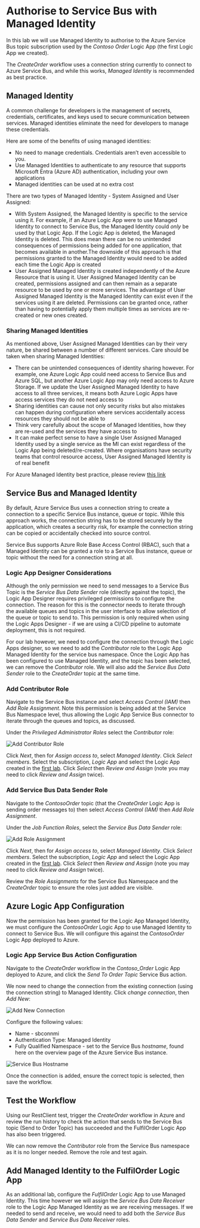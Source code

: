 # Authorise to Service Bus with Managed Identity

In this lab we will use Managed Identity to authorise to the Azure Service Bus topic subscription used by the *Contoso Order* Logic App (the first Logic App we created).

The *CreateOrder* workflow uses a connection string currently to connect to Azure Service Bus, and while this works, *Managed Identity* is recommended as best practice.

## Managed Identity

A common challenge for developers is the management of secrets, credentials, certificates, and keys used to secure communication between services. Managed identities eliminate the need for developers to manage these credentials.

Here are some of the benefits of using managed identities:

- No need to manage credentials. Credentials aren’t even accessible to you.
- Use Managed Identities to authenticate to any resource that supports Microsoft Entra (Azure AD) authentication, including your own applications
- Managed identities can be used at no extra cost

There are two types of Managed Identity - System Assigned and User Assigned:

- With System Assigned, the Managed Identity is specific to the service using it. For example, if an Azure Logic App were to use Managed Identity to connect to Service Bus, the Managed Identity could *only* be used by that Logic App. If the Logic App is deleted, the Managed Identity is deleted. This does mean there can be no unintended consequences of permissions being added for one application, that becomes available in another.The downside of this approach is that permissions granted to the Managed Identity would need to be added each time the Logic App is created
- User Assigned Managed Identity is created independently of  the Azure Resource that is using it. User Assigned Managed Identity can be created, permissions assigned and can then remain as a separate resource to be used by one or more services. The advantage of User Assigned Managed Identity is the Managed Identity can exist even if the services using it are deleted. Permissions can be granted once, rather than having to potentially apply them multiple times as services are re-created or new ones created.


### Sharing Managed Identities

As mentioned above, User Assigned Managed Identities can by their very nature, be shared between a number of different services. Care should be taken when sharing Managed Identities:

- There can be unintended consequences of identity sharing however. For example, one Azure Logic App could need access to Service Bus and Azure SQL, but another Azure Logic App may only need access to Azure Storage. If we update the User Assigned Managed Identity to have access to all three services, it means both Azure Logic Apps have access services they do not need access to
- Sharing identities can cause not only security risks but also mistakes can happen during configuration where services accidentally access resources they should not be able to
- Think very carefully about the scope of Managed Identities, how they are re-used and the services they have access to
- It can make perfect sense to have a single User Assigned Managed Identity used by a single service as the MI can exist regardless of the Logic App being deleted/re-created. Where organisations have security teams that control resource access, User Assigned Managed Identity is of real benefit

For Azure Managed Identity best practice, please review [this link](https://learn.microsoft.com/en-us/entra/identity/managed-identities-azure-resources/managed-identity-best-practice-recommendations)


## Service Bus and Managed Identity

By default, Azure Service Bus uses a connection string to create a connection to a specific Service Bus instance, queue or topic. While this approach works, the connection string has to be stored securely by the application, which creates a security risk, for example the connection string can be copied or accidentally checked into source control.

Service Bus supports Azure Role Base Access Control (RBAC), such that a Managed Identity can be granted a role to a Service Bus instance, queue or topic without the need for a connection string at all.

### Logic App Designer Considerations

Although the only permission we need to send messages to a Service Bus Topic is the *Service Bus Data Sender* role (directly against the topic), the Logic App Designer requires privileged permissions to configure the connection. The reason for this is the connector needs to iterate through the available queues and topics in the user interface to allow selection of the queue or topic to send to. This permission is only required when using the Logic Apps Designer - if we are using a CI/CD pipeline to automate deployment, this is not required.

For our lab however, we need to configure the connection through the Logic Apps designer, so we need to add the *Contributor* role to the Logic App Managed Identity for the service bus namespace. Once the Logic App has been configured to use Managed Identity, and the topic has been selected, we can remove the *Contributor* role. We will also add the *Service Bus Data Sender* role to the *CreateOrder* topic at the same time.

### Add Contributor Role

Navigate to the Service Bus instance and select *Access Control (IAM)* then *Add Role Assignment*. Note this permission is being added at the Service Bus Namespace level, thus allowing the Logic App Service Bus connector to iterate through the queues and topics, as discussed.

Under the *Privileged Administrator Roles* select the *Contributor* role:

![Add Contributor Role](<images/Service Bus - Contributor Role.png>)

Click *Next*, then for *Assign access to*, select *Managed Identity*. Click *Select members*. Select the subscription, *Logic App* and select the Logic App created in the [first lab](<../Lab_1_LogicApp Setup/1.1 Create_LogicApp (Standard).md>). Click *Select* then *Review and Assign* (note you may need to click *Review and Assign* twice). 

### Add Service Bus Data Sender Role

Navigate to the *ContosoOrder* topic (that the *CreateOrder* Logic App is sending order messages to) then select *Access Control (IAM)* then *Add Role Assignment*.

Under the *Job Function Roles*, select the *Service Bus Data Sender* role:

![Add Role Assignment](<images/Service Bus - Add Role Assignment.png>)

Click *Next*, then for *Assign access to*, select *Managed Identity*. Click *Select members*. Select the subscription, *Logic App* and select the Logic App created in the [first lab](<../Lab_1_LogicApp Setup/1.1 Create_LogicApp (Standard).md>). Click *Select* then *Review and Assign* (note you may need to click *Review and Assign* twice).

Review the *Role Assignments* for the Service Bus Namespace and the *CreateOrder* topic to ensure the roles just added are visible.


## Azure Logic App Configuration

Now the permission has been granted for the Logic App Managed Identity, we must configure the *ContosoOrder* Logic App to use Managed Identity to connect to Service Bus. We will configure this against the *ContosoOrder* Logic App deployed to Azure.


### Logic App Service Bus Action Configuration
Navigate to the *CreateOrder* workflow in the *Contoso_Order* Logic App deployed to Azure, and click the *Send To Order Topic* Service Bus action.

We now need to change the connection from the existing connection (using the connection string) to Managed Identity. Click *change connection*, then *Add New*:

![Add New Connection](<images/Workflow - Add New Connection.png>)

Configure the following values:
- Name - sbconnmi
- Authentication Type: Managed Identity
- Fully Qualified Namespace - set to the Service Bus *hostname*, found here on the overview page of the Azure Service Bus instance.

![Service Bus Hostname](<images/Service Bus Hostname.png>)

Once the connection is added, ensure the correct topic is selected, then save the workflow.

## Test the Workflow

Using our RestClient test, trigger the *CreateOrder* workflow in Azure and review the run history to check the action that sends to the Service Bus topic (Send to Order Topic) has succeeded and the FulfilOrder Logic App has also been triggered.

We can now remove the *Contributor* role from the Service Bus namespace as it is no longer needed. Remove the role and test again.

## Add Managed Identity to the FulfilOrder Logic App

As an additional lab, configure the *FulfilOrder* Logic App to use Managed Identity. This time however we will assign the *Service Bus Data Receiver* role to the Logic App Managed Identity as we are receiving messages. If we needed to send and receive, we would need to add both the *Service Bus Data Sender* and *Service Bus Data Receiver* roles. 